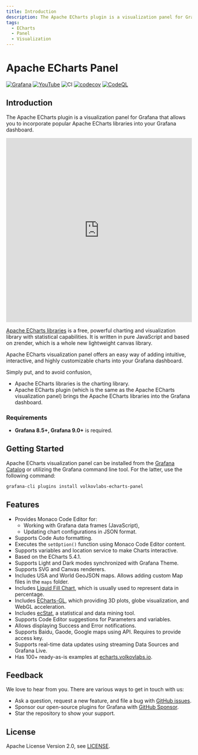 ```yaml
---
title: Introduction
description: The Apache ECharts plugin is a visualization panel for Grafana that allows you to incorporate popular Apache ECharts libraries into your Grafana dashboard.
tags:
  - ECharts
  - Panel
  - Visualization
---
```


# Apache ECharts Panel

[![Grafana](https://img.shields.io/badge/Grafana-9.3.1-orange)](https://www.grafana.com)
[![YouTube](https://img.shields.io/badge/YouTube-Playlist-red)](https://youtube.com/playlist?list=PLPow72ygztmQHGWFqksEf3LebUfhqBfFu)
![CI](https://github.com/volkovlabs/volkovlabs-echarts-panel/workflows/CI/badge.svg)
[![codecov](https://codecov.io/gh/VolkovLabs/volkovlabs-echarts-panel/branch/main/graph/badge.svg?token=0m6f0ktUar)](https://codecov.io/gh/VolkovLabs/volkovlabs-echarts-panel)
[![CodeQL](https://github.com/VolkovLabs/volkovlabs-echarts-panel/actions/workflows/codeql-analysis.yml/badge.svg)](https://github.com/VolkovLabs/volkovlabs-echarts-panel/actions/workflows/codeql-analysis.yml)

## Introduction

The Apache ECharts plugin is a visualization panel for Grafana that allows you to incorporate popular Apache ECharts libraries into your Grafana dashboard.

<iframe width="100%" height="500" src="https://www.youtube.com/embed/DxqCrBEmrQw" title="Apache Echarts panel for Grafana | How to create modern dashboards in Grafana | Echarts Tutorial" frameBorder="0" allow="accelerometer; autoplay; clipboard-write; encrypted-media; gyroscope; picture-in-picture" allowFullScreen></iframe>

[Apache ECharts libraries](https://echarts.apache.org/en/index.html) is a free, powerful charting and visualization library with statistical capabilities. It is written in pure JavaScript and based on zrender, which is a whole new lightweight canvas library.

Apache ECharts visualization panel offers an easy way of adding intuitive, interactive, and highly customizable charts into your Grafana dashboard. 

Simply put, and to avoid confusion, 
 - Apache ECharts libraries is the charting library.
 - Apache ECharts plugin (which is the same as the Apache ECharts visualization panel) brings the Apache ECharts libraries into the Grafana dashboard.

### Requirements

- **Grafana 8.5+, Grafana 9.0+** is required.

## Getting Started

Apache ECharts visualization panel can be installed from the [Grafana Catalog](https://grafana.com/grafana/plugins/volkovlabs-echarts-panel/) or utilizing the Grafana command line tool. For the latter, use the following command:

```bash
grafana-cli plugins install volkovlabs-echarts-panel
```

## Features

- Provides Monaco Code Editor for:
   - Working with Grafana data frames (JavaScript),
   - Updating chart configurations in JSON format.
- Supports Code Auto formatting.
- Executes the `setOption()` function using Monaco Code Editor content.
- Supports variables and location service to make Charts interactive.
- Based on the ECharts 5.4.1.
- Supports Light and Dark modes synchronized with Grafana Theme.
- Supports SVG and Canvas renderers.
- Includes USA and World GeoJSON maps. Allows adding custom Map files in the `maps` folder.
- Includes [Liquid Fill Chart](https://github.com/ecomfe/echarts-liquidfill), which is usually used to represent data in percentage.
- Includes [ECharts-GL](https://github.com/ecomfe/echarts-gl), which providing 3D plots, globe visualization, and WebGL acceleration.
- Includes [ecStat](https://github.com/ecomfe/echarts-stat), a statistical and data mining tool.
- Supports Code Editor suggestions for Parameters and variables.
- Allows displaying Success and Error notifications.
- Supports Baidu, Gaode, Google maps using API. Requires to provide access key.
- Supports real-time data updates using streaming Data Sources and Grafana Live.
- Has 100+ ready-as-is examples at [echarts.volkovlabs.io](https://echarts.volkovlabs.io).

## Feedback

We love to hear from you. There are various ways to get in touch with us:

- Ask a question, request a new feature, and file a bug with [GitHub issues](https://github.com/volkovlabs/volkovlabs-echarts-panel/issues/new/choose).
- Sponsor our open-source plugins for Grafana with [GitHub Sponsor](https://github.com/sponsors/VolkovLabs).
- Star the repository to show your support.

## License

Apache License Version 2.0, see [LICENSE](https://github.com/volkovlabs/volkovlabs-echarts-panel/blob/main/LICENSE).
